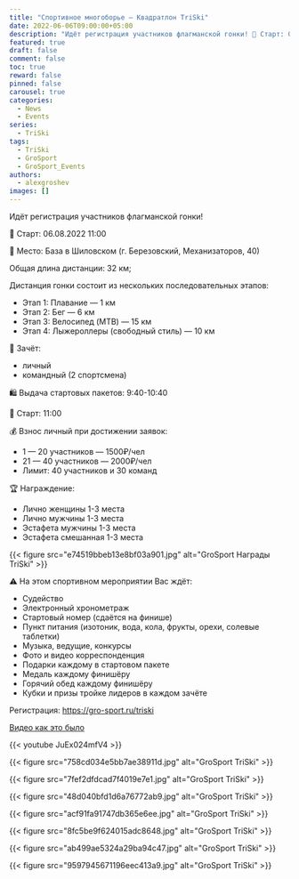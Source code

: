 ```yaml
---
title: "Спортивное многоборье — Квадратлон TriSki"
date: 2022-06-06T09:00:00+05:00
description: "Идёт регистрация участников флагманской гонки! 🏁 Старт: 06.08.2022 11:00 Общая длина дистанции: 32 км; Дистанция гонки состоит из нескольких последовательных этапов: Этап 1: Плавание — 1 км Этап 2: Бег — 6 км Этап 3: Велосипед (MTB) — 15 км Этап 4: Лыжероллеры (свободный стиль) — 10 км"
featured: true
draft: false
comment: false
toc: true
reward: false
pinned: false
carousel: true
categories:
  - News
  - Events
series:
  - TriSki
tags:
  - TriSki
  - GroSport
  - GroSport_Events
authors:
  - alexgroshev
images: []
---
```


Идёт регистрация участников флагманской гонки!

🏁 Старт: 06.08.2022 11:00

📍 Место: База в Шиловском (г. Березовский, Механизаторов, 40)

Общая длина дистанции: 32 км;

Дистанция гонки состоит из нескольких последовательных этапов:

- Этап 1: Плавание — 1 км
- Этап 2: Бег — 6 км
- Этап 3: Велосипед (MTB) — 15 км
- Этап 4: Лыжероллеры (свободный стиль) — 10 км

👫 Зачёт:

- личный
- командный (2 спортсмена)

🛍 Выдача стартовых пакетов: 9:40-10:40

🏁 Старт: 11:00

💰 Взнос личный при достижении заявок:

- 1 — 20 участников — 1500₽/чел
- 21 — 40 участников — 2000₽/чел
- Лимит: 40 участников и 30 команд

🏆 Награждение:

- Лично женщины 1-3 места
- Лично мужчины 1-3 места
- Эстафета мужчины 1-3 места
- Эстафета смешанная 1-3 места

{{< figure src="e74519bbeb13e8bf03a901.jpg" alt="GroSport Награды TriSki" >}}

⚠ На этом спортивном мероприятии Вас ждёт:

- Судейство
- Электронный хронометраж
- Стартовый номер (сдаётся на финише)
- Пункт питания (изотоник, вода, кола, фрукты, орехи, солевые таблетки)
- Музыка, ведущие, конкурсы
- Фото и видео корреспонденция
- Подарки каждому в стартовом пакете
- Медаль каждому финишёру
- Горячий обед каждому финишёру
- Кубки и призы тройке лидеров в каждом зачёте

Регистрация: https://gro-sport.ru/triski

[Видео как это было](https://vk.com/video_ext.php?oid=-102571335&id=456239029&hash=2aa4ce08f98d1315&hd=2&autoplay=1)

{{< youtube JuEx024mfV4 >}}

{{< figure src="758cd034e5bb7ae38911d.jpg" alt="GroSport TriSki" >}}

{{< figure src="7fef2dfdcad7f4019e7e1.jpg" alt="GroSport TriSki" >}}

{{< figure src="48d040bfd1d6a76772ab9.jpg" alt="GroSport TriSki" >}}

{{< figure src="acf91fa91747db365e6ee.jpg" alt="GroSport TriSki" >}}

{{< figure src="8fc5be9f624015adc8648.jpg" alt="GroSport TriSki" >}}

{{< figure src="ab499ae5324a29ba94c47.jpg" alt="GroSport TriSki" >}}

{{< figure src="9597945671196eec413a9.jpg" alt="GroSport TriSki" >}}
